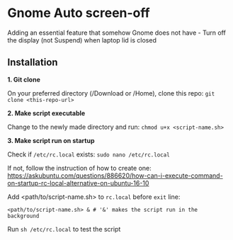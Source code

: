 # Gnome Auto screen-off
Adding an essential feature that somehow Gnome does not have - Turn off the display (not Suspend) when laptop lid is closed

## Installation
**1. Git clone**

On your preferred directory (/Download or /Home), clone this repo: 
`git clone <this-repo-url>`

**2. Make script executable**

Change to the newly made directory and run: 
`chmod u+x <script-name.sh>`

**3. Make script run on startup**

Check if `/etc/rc.local` exists: `sudo nano /etc/rc.local`

If not, follow the instruction of how to create one: https://askubuntu.com/questions/886620/how-can-i-execute-command-on-startup-rc-local-alternative-on-ubuntu-16-10

Add <path/to/script-name.sh> to `rc.local` before `exit` line:
```
<path/to/script-name.sh> & # '&' makes the script run in the background
```

Run `sh /etc/rc.local` to test the script
